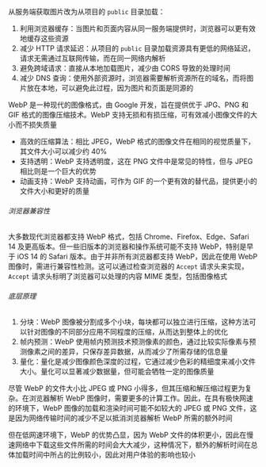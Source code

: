 从服务端获取图片改为从项目的 `public` 目录加载：

1. 利用浏览器缓存：当图片和页面内容从同一服务端提供时，浏览器可以更有效地缓存这些资源
2. 减少 HTTP 请求延迟：从项目的 `public` 目录加载资源具有更低的网络延迟，请求无需通过互联网传输，而在同一网络内解析
3. 避免跨域请求：直接从本地加载图片，减少由 CORS 导致的处理时间
4. 减少 DNS 查询：使用外部资源时，浏览器需要解析资源所在的域名，而将图片放在本地，可以避免此过程，因为图片和页面是同源的

WebP 是一种现代的图像格式，由 Google 开发，旨在提供优于 JPG、PNG 和 GIF 格式的图像压缩技术。WebP 支持无损和有损压缩，可有效减小图像文件的大小而不损失质量

- 高效的压缩算法：相比 JPEG，WebP 格式的图像文件在相同的视觉质量下，其文件大小可以减少约 40%
- 支持透明：WebP 支持透明度，这在 PNG 文件中是常见的特性，但与 JPEG 相比则是一个巨大的优势
- 动画支持：WebP 支持动画，可作为 GIF 的一个更有效的替代品，提供更小的文件大小和更好的质量

###### 浏览器兼容性

大多数现代浏览器都支持 WebP 格式，包括 Chrome、Firefox、Edge、Safari 14 及更高版本。但一些旧版本的浏览器和操作系统可能不支持 WebP，特别是早于 iOS 14 的 Safari 版本。由于并非所有浏览器都支持 WebP，因此在使用 WebP 图像时，需进行兼容性检测。这可以通过检查浏览器的 `Accept` 请求头来实现，`Accept` 请求头标明了浏览器可以处理的内容 MIME 类型，包括图像格式

###### 底层原理

1. 分块：WebP 图像被分割成多个小块，每块都可以独立进行压缩，这种方法可以针对图像的不同部分应用不同程度的压缩，从而达到整体上的优化
2. 帧内预测：WebP 使用帧内预测技术预测像素的颜色，通过比较实际像素与预测像素之间的差异，只保存差异数据，从而减少了所需存储的信息量
3. 量化：量化是减少图像颜色深度的过程，它通过减少色彩的精细度来减小文件大小。量化可以显著减少数据量，但可能会牺牲一定的图像质量

尽管 WebP 的文件大小比 JPEG 或 PNG 小得多，但其压缩和解压缩过程更为复杂。在浏览器解析 WebP 图像时，需要更多的计算工作。因此，在具有极快网速的环境下，WebP 图像的加载和渲染时间可能不如较大的 JPEG 或 PNG 文件，这是因为网络传输时间的减少不足以抵消浏览器解析 WebP 所需的额外时间

但在低网速环境下，WebP 的优势凸显，因为 WebP 文件的体积更小，因此在慢速网络中下载这些文件所需的时间会大大减少，这种情况下，额外的解析时间在总体加载时间中所占的比例较小，因此对用户体验的影响也较小
